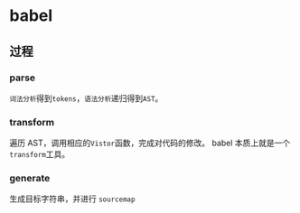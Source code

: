 # babel

## 过程

### parse

`词法分析`得到`tokens`，`语法分析`递归得到`AST`。

### transform

遍历 AST，调用相应的`Vistor`函数，完成对代码的修改。
babel 本质上就是一个`transform`工具。

### generate

生成目标字符串，并进行 `sourcemap`


